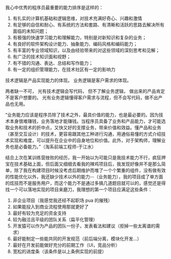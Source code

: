 我心中优秀的程序员最重要的能力排序是这样的：

1. 有扎实的计算机基础和逻辑思维，对技术充满好奇心、兴趣和激情
2. 有足够的自信和耐心、有系统的方法和套路、有清晰和活跃的思路去解决所有面临的未知问题；
3. 有极强的快速学习能力和理解能力，特别是对新知识和复杂的业务；
4. 有良好的软件架构设计能力、抽象能力、编码风格和编码能力；
5. 有丰富的专业领域知识，以及由经验带来的对这些领域的深刻思考和见解；
6. 有广泛的技术知识面和视野；
7. 有不错的沟通、表达、总结和写作能力；
8. 有一定的组织管理能力，在技术社区有一定的影响力

技术逻辑是产品实现能力的体现。
业务逻辑是客户需求的体现。

两者缺一不可， 光有技术逻辑会写代码， 但不了解业务逻辑， 做出来的产品肯定不是客户想要的。 光有业务逻辑懂得客户需求与流程，但不会写代码，做不出产品也无用。

“业务能力应该是程序员除了技术之外，最具价值的能力，也是最必要的。因为技术本身很难赚钱，业务落地才能赚钱。当程序员具备了业务和产品能力，才可能选取业务和技术的折中点，又快又好的支撑业务，带来价值和效益。懂产品和业务（甚至交互设计）的技术，更容易跟其他工种进行沟通，用通俗易懂的方式介绍技术实现和难度，可以提升在企业中的自身地位和价值。此外，对于架构师，理解业务也是必备能力。”（淘系前端工程师-于江水）

结合上次在某训练营挫败的经历，我一开始以为可能只是我技术能力不行，疯狂押宝在技术基础上面，但后面又细细去看我的辣鸡项目后，我发现好像并不是那么简单，除了我在构建项目时候没考虑后期维护而堆了一个个繁重的组件，没有做有效的性能优化以外，我还缺少技术以外的能力--（业务能力），我的项目成了单方面的炫技而不是服务用户，而这个能力不是通过多搞几道题目就可以的，感觉还是得找一个可以落地实现的项目来磨刀，我理想的第一个项目应满足这些条件：

1. 非企业项目（我感觉我还经不起职场 pua 的摧残）
2. 如果能投入到商业流程使用那就更好了
3. 最好有较为充足的资金支持
4. 较为融洽且平级的团队关系（扁平化管理）
5. 开发猿可以作为产品的团队一份子，发表看法和建议（拒掉一些太离谱的需求）
6. 最好能制定一些能共同的开发规范（前后端分离，模块化开发...）
7. 最好在开发前能做好充分的前期工作（UI，竞品分析）
8. 宽松的进度条（该条件是以上条例实现的前提）
